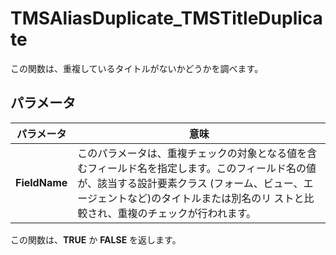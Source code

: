 # TMSAliasDuplicate_TMSTitleDuplicate

この関数は、重複しているタイトルがないかどうかを調べます。

## パラメータ
| パラメータ | 意味 |
| --- | --- |
| **FieldName** | このパラメータは、重複チェックの対象となる値を含むフィールド名を指定します。このフィールド名の値が、該当する設計要素クラス (フォーム、ビュー、エージェントなど)のタイトルまたは別名のリ ストと比較され、重複のチェックが行われます。 |

この関数は、**TRUE** か **FALSE** を返します。